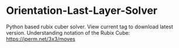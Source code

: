 # Orientation-Last-Layer-Solver
 Python based rubix cuber solver. View current tag to download latest version.
 Understanding notation of the Rubix Cube: https://jperm.net/3x3/moves
